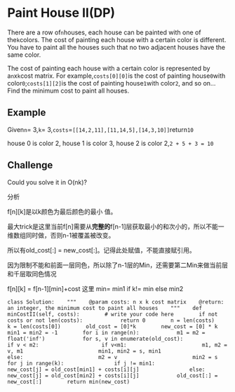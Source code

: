 # Paint House II\(DP\)

There are a row of`n`houses, each house can be painted with one of the`k`colors. The cost of painting each house with a certain color is different. You have to paint all the houses such that no two adjacent houses have the same color.

The cost of painting each house with a certain color is represented by a`n`x`k`cost matrix. For example,`costs[0][0]`is the cost of painting house`0`with color`0`;`costs[1][2]`is the cost of painting house`1`with color`2`, and so on... Find the minimum cost to paint all houses.

## Example

Given`n`= 3,`k`= 3,`costs`=`[[14,2,11],[11,14,5],[14,3,10]]`return`10`

house 0 is color 2, house 1 is color 3, house 2 is color 2,`2 + 5 + 3 = 10`

## Challenge

Could you solve it in O\(nk\)?

分析

f\[n\]\[k\]是以k颜色为最后颜色的最小 值。

最大trick是这里当前f\[n\]需要从**完整的**f\[n-1\]层获取最小的和次小的，所以不能一维数组同时做，否则n-1被覆盖被改变。

所以有old\_cost\[:\] = new\_cost\[:\]。记得此处赋值，不能直接赋引用。

因为限制不能和前面一层同色，所以除了n-1层的Min，还需要第二Min来做当前层和千层取同色情况

f\[n\]\[k\] = f\[n-1\]\[min\]+cost 这里 min= min1 if k!= min else min2

```text
class Solution:    """    @param costs: n x k cost matrix    @return: an integer, the minimum cost to paint all houses    """    def minCostII(self, costs):        # write your code here        if not costs or not len(costs):            return 0        n = len(costs)        k = len(costs[0])        old_cost = [0]*k        new_cost = [0] * k        min1 = min2 = -1        for i in range(n):            m1 = m2 = float('inf')            for s, v in enumerate(old_cost):                if v < m2:                    if v<m1:                        m1, m2 = v, m1                        min1, min2 = s, min1                    else:                        m2 = v                        min2 = s            for j in range(k):                if j != min1:                    new_cost[j] = old_cost[min1] + costs[i][j]                else:                    new_cost[j] = old_cost[min2] + costs[i][j]            old_cost[:] = new_cost[:]        return min(new_cost)
```

